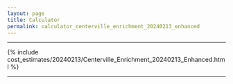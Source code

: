 ```yaml
---
layout: page
title: Calculator
permalink: calculator_centerville_enrichment_20240213_enhanced
---
```


___

{% include cost_estimates/20240213/Centerville_Enrichment_20240213_Enhanced.html %}

___


